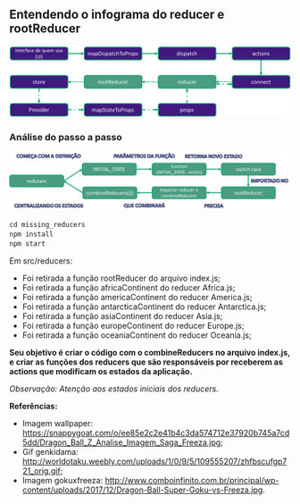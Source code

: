 ## Entendendo o infograma do reducer e rootReducer

![react-redux](images/reducer-info.png)

### Análise do passo a passo
![reducer](images/reducer.png)

```javascript
cd missing_reducers
npm install
npm start
```

Em src/reducers:
- Foi retirada a função rootReducer do arquivo index.js;
- Foi retirada a função africaContinent do reducer Africa.js;
- Foi retirada a função americaContinent do reducer America.js;
- Foi retirada a função antarcticaContinent do reducer Antarctica.js;
- Foi retirada a função asiaContinent do reducer Asia.js;
- Foi retirada a função europeContinent do reducer Europe.js;
- Foi retirada a função oceaniaContinent do reducer Oceania.js;

**Seu objetivo é criar o código com o combineReducers no arquivo index.js, e criar as funções dos reducers que são responsáveis por receberem as actions que modificam os estados da aplicação.**

*Observação: Atenção aos estados iniciais dos reducers.*

**Referências:**

- Imagem wallpaper: https://snappygoat.com/o/ee85e2c2e41b4c3da574712e37920b745a7cd5dd/Dragon_Ball_Z_Analise_Imagem_Saga_Freeza.jpg;
- Gif genkidama: http://worldotaku.weebly.com/uploads/1/0/9/5/109555207/zhfbscufgp721_orig.gif;
- Imagem gokuxfreeza: http://www.comboinfinito.com.br/principal/wp-content/uploads/2017/12/Dragon-Ball-Super-Goku-vs-Freeza.jpg.